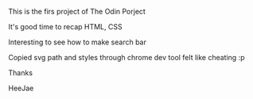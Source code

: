This is the firs project of The Odin Porject 

It's good time to recap HTML, CSS

Interesting to see how to make search bar

Copied svg path and styles through chrome dev tool felt like cheating :p

Thanks

HeeJae